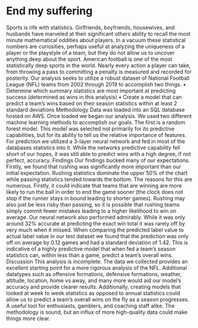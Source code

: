 # End my suffering
Sports is rife with statistics. Girlfriends, boyfriends, housewives, and husbands have marveled at their significant others ability to recall the most minute mathematical oddities about players. In a vacuum these statistical numbers are curiosities, perhaps useful at analyzing the uniqueness of a player or the playstyle of a team, but they do not allow us to uncover anything deep about the sport. American football is one of the most statistically deep sports in the world. Nearly every action a player can take, from throwing a pass to committing a penalty is measured and recorded for posterity. Our analysis seeks to utilize a robust dataset of National Football League (NFL) teams from 2002 through 2019 to accomplish two things.
• Determine which summary statistics are most important at predicting success (determined as wins in this analysis)
• Create a model that can predict a team’s wins based on their season statistics within at least 2 standard deviations
Methodology
Data was loaded into an SQL database hosted on AWS. Once loaded we began our analysis. We used two different machine learning methods to accomplish our goals. The first is a random forest model. This model was selected not primarily for its predictive capabilities, but for its ability to tell us the relative importance of features. For prediction we utilized a 3-layer neural network and fed in most of the databases statistics into it. While the networks predictive capability fell short of our hopes, it was still able to predict wins with a high degree, if not perfect, accuracy.
Findings
Our findings bucked many of our expectations. Firstly, we found that rushing was significantly more important than our initial expectation. Rushing statistics dominate the upper 50% of the chart while passing statistics tended towards the bottom. The reasons for this are numerous. Firstly, it could indicate that teams that are winning are more likely to run the ball in order to end the game sooner (the clock does not stop if the runner stays in bound leading to shorter games). Rushing may also just be less risky than passing, so it is possible that rushing teams simply commit fewer mistakes leading to a higher likelihood to win on average.
Our neural network also performed admirably. While it was only around 32% accurate at predicting the exact win total it was rarely off by very much when it missed. When comparing the predicted label value to actual label value in our test dataset we found that the prediction was only off on average by 0.12 games and had a standard deviation of 1.42. This is indicative of a highly predictive model that when fed a team’s season statistics can, within less than a game, predict a team’s overall wins.
Discussion
This analysis is incomplete. The data we collected provides an excellent starting point for a more rigorous analysis of the NFL. Additional datatypes such as offensive formations, defensive formations, weather, altitude, location, home vs away, and many more would aid our model’s accuracy and provide clearer results. Additionally, creating models that looked at week to week statistics as opposed to annual statistics could allow us to predict a team’s overall wins on the fly as a season progresses. A useful tool for enthusiasts, gamblers, and coaching staff alike. The methodology is sound, but an influx of more high-quality data could make things more clear.
